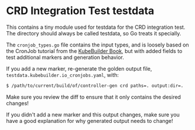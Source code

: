 # CRD Integration Test testdata

This contains a tiny module used for testdata for the CRD integration
test.  The directory should always be called testdata, so Go treats it
specially.

The `cronjob_types.go` file contains the input types, and is loosely based
on the CronJob tutorial from the [KubeBuilder
Book](https://book.kubebuilder.io/cronjob-tutorial.html), but with added
fields to test additional markers and generation behavior.

If you add a new marker, re-generate the golden output file,
`testdata.kubebuilder.io_cronjobs.yaml`, with:

```bash
$ /path/to/current/build/of/controller-gen crd paths=. output:dir=.
```

Make sure you review the diff to ensure that it only contains the desired
changes!

If you didn't add a new marker and this output changes, make sure you have
a good explanation for why generated output needs to change!
